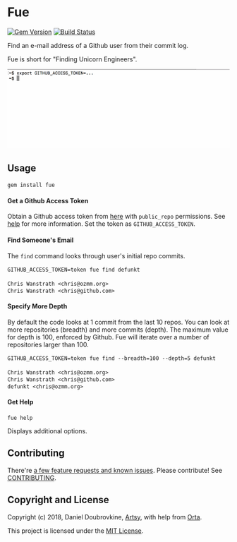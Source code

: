 Fue
===

[![Gem Version](https://badge.fury.io/rb/fue.svg)](https://badge.fury.io/rb/fue)
[![Build Status](https://travis-ci.org/dblock/fue.svg)](https://travis-ci.org/dblock/fue)

Find an e-mail address of a Github user from their commit log.

Fue is short for "Finding Unicorn Engineers".

![](images/fue.gif)

## Usage

```
gem install fue
```

#### Get a Github Access Token

Obtain a Github access token from [here](https://github.com/settings/tokens) with `public_repo` permissions. See [help](https://help.github.com/articles/creating-a-personal-access-token-for-the-command-line) for more information. Set the token as `GITHUB_ACCESS_TOKEN`.

#### Find Someone's Email

The `find` command looks through user's initial repo commits.

```
GITHUB_ACCESS_TOKEN=token fue find defunkt

Chris Wanstrath <chris@ozmm.org>
Chris Wanstrath <chris@github.com>
```

#### Specify More Depth

By default the code looks at 1 commit from the last 10 repos. You can look at more repositories (breadth) and more commits (depth). The maximum value for depth is 100, enforced by Github. Fue will iterate over a number of repositories larger than 100.

```
GITHUB_ACCESS_TOKEN=token fue find --breadth=100 --depth=5 defunkt

Chris Wanstrath <chris@ozmm.org>
Chris Wanstrath <chris@github.com>
defunkt <chris@ozmm.org>
```

#### Get Help

```
fue help
```

Displays additional options.

## Contributing

There're [a few feature requests and known issues](https://github.com/dblock/fue/issues). Please contribute! See [CONTRIBUTING](CONTRIBUTING.md).

## Copyright and License

Copyright (c) 2018, Daniel Doubrovkine, [Artsy](http://artsy.github.io), with help from [Orta](https://github.com/orta).

This project is licensed under the [MIT License](LICENSE.md).
